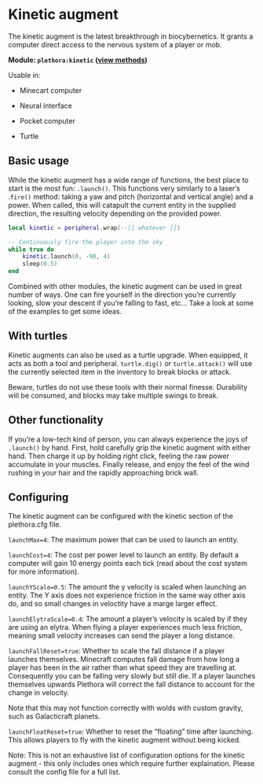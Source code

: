 # Kinetic augment
The kinetic augment is the latest breakthrough in biocybernetics. It grants a computer direct access to the nervous system of a player or mob.

**Module: `plethora:kinetic` ([view methods](https://plethora.madefor.cc/methods.html#module-methods-plethora:kinetic))**

Usable in:	

- Minecart computer

- Neural interface

- Pocket computer

- Turtle

## Basic usage
While the kinetic augment has a wide range of functions, the best place to start is the most fun: `.launch()`. This functions very similarly to a laser’s .`fire()` method: taking a yaw and pitch (horizontal and vertical angle) and a power. When called, this will catapult the current entity in the supplied direction, the resulting velocity depending on the provided power.

```lua
local kinetic = peripheral.wrap(--[[ whatever ]])

-- Continuously fire the player into the sky
while true do
	kinetic.launch(0, -90, 4)
	sleep(0.5)
end
```
Combined with other modules, the kinetic augment can be used in great number of ways. One can fire yourself in the direction you’re currently looking, slow your descent if you’re falling to fast, etc… Take a look at some of the examples to get some ideas.

## With turtles
Kinetic augments can also be used as a turtle upgrade. When equipped, it acts as both a tool and peripheral. `turtle.dig()` or `turtle.attack()` will use the currently selected item in the inventory to break blocks or attack.

Beware, turtles do not use these tools with their normal finesse. Durability will be consumed, and blocks may take multiple swings to break.

## Other functionality
If you’re a low-tech kind of person, you can always experience the joys of `.launch()` by hand. First, hold carefully grip the kinetic augment with either hand. Then charge it up by holding right click, feeling the raw power accumulate in your muscles. Finally release, and enjoy the feel of the wind rushing in your hair and the rapidly approaching brick wall.

## Configuring
The kinetic augment can be configured with the kinetic section of the plethora.cfg file.

`launchMax=4`: The maximum power that can be used to launch an entity.

`launchCost=4`: The cost per power level to launch an entity. By default a computer will gain 10 energy points each tick (read about the cost system for more information).

`launchYScale=0.5`: The amount the y velocity is scaled when launching an entity. The Y axis does not experience friction in the same way other axis do, and so small changes in veloctity have a marge larger effect.

`launchElytraScale=0.4`: The amount a player’s velocity is scaled by if they are using an elytra. When flying a player experiences much less friction, meaning small velocity increases can send the player a long distance.

`launchFallReset=true`: Whether to scale the fall distance if a player launches themselves. Minecraft computes fall damage from how long a player has been in the air rather than what speed they are travelling at. Consequently you can be falling very slowly but still die. If a player launches themselves upwards Plethora will correct the fall distance to account for the change in velocity.

Note that this may not function correctly with wolds with custom gravity, such as Galacticraft planets.

`launchFloatReset=true`: Whether to reset the “floating” time after launching. This allows players to fly with the kinetic augment without being kicked.

Note: This is not an exhaustive list of configuration options for the kinetic augment - this only includes ones which require further explaination. Please consult the config file for a full list.